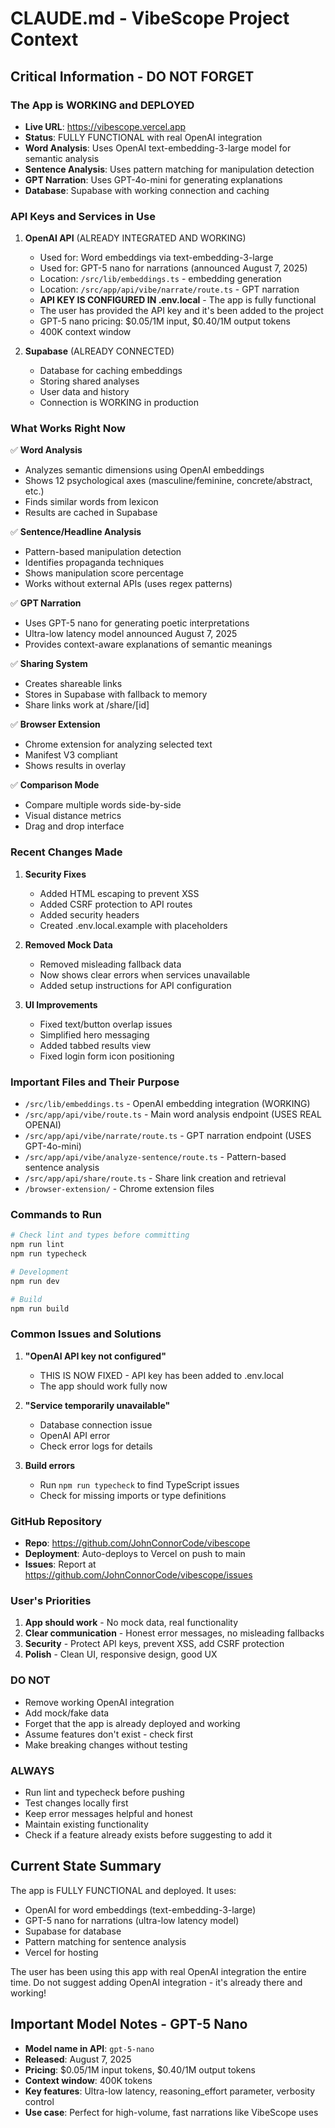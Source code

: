 # CLAUDE.md - VibeScope Project Context

## Critical Information - DO NOT FORGET

### The App is WORKING and DEPLOYED
- **Live URL**: https://vibescope.vercel.app
- **Status**: FULLY FUNCTIONAL with real OpenAI integration
- **Word Analysis**: Uses OpenAI text-embedding-3-large model for semantic analysis
- **Sentence Analysis**: Uses pattern matching for manipulation detection  
- **GPT Narration**: Uses GPT-4o-mini for generating explanations
- **Database**: Supabase with working connection and caching

### API Keys and Services in Use

1. **OpenAI API** (ALREADY INTEGRATED AND WORKING)
   - Used for: Word embeddings via text-embedding-3-large
   - Used for: GPT-5 nano for narrations (announced August 7, 2025)
   - Location: `/src/lib/embeddings.ts` - embedding generation
   - Location: `/src/app/api/vibe/narrate/route.ts` - GPT narration
   - **API KEY IS CONFIGURED IN .env.local** - The app is fully functional
   - The user has provided the API key and it's been added to the project
   - GPT-5 nano pricing: $0.05/1M input, $0.40/1M output tokens
   - 400K context window

2. **Supabase** (ALREADY CONNECTED)
   - Database for caching embeddings
   - Storing shared analyses
   - User data and history
   - Connection is WORKING in production

### What Works Right Now

✅ **Word Analysis**
- Analyzes semantic dimensions using OpenAI embeddings
- Shows 12 psychological axes (masculine/feminine, concrete/abstract, etc.)
- Finds similar words from lexicon
- Results are cached in Supabase

✅ **Sentence/Headline Analysis**  
- Pattern-based manipulation detection
- Identifies propaganda techniques
- Shows manipulation score percentage
- Works without external APIs (uses regex patterns)

✅ **GPT Narration**
- Uses GPT-5 nano for generating poetic interpretations
- Ultra-low latency model announced August 7, 2025
- Provides context-aware explanations of semantic meanings

✅ **Sharing System**
- Creates shareable links
- Stores in Supabase with fallback to memory
- Share links work at /share/[id]

✅ **Browser Extension**
- Chrome extension for analyzing selected text
- Manifest V3 compliant
- Shows results in overlay

✅ **Comparison Mode**
- Compare multiple words side-by-side
- Visual distance metrics
- Drag and drop interface

### Recent Changes Made

1. **Security Fixes**
   - Added HTML escaping to prevent XSS
   - Added CSRF protection to API routes
   - Added security headers
   - Created .env.local.example with placeholders

2. **Removed Mock Data**
   - Removed misleading fallback data
   - Now shows clear errors when services unavailable
   - Added setup instructions for API configuration

3. **UI Improvements**
   - Fixed text/button overlap issues
   - Simplified hero messaging
   - Added tabbed results view
   - Fixed login form icon positioning

### Important Files and Their Purpose

- `/src/lib/embeddings.ts` - OpenAI embedding integration (WORKING)
- `/src/app/api/vibe/route.ts` - Main word analysis endpoint (USES REAL OPENAI)
- `/src/app/api/vibe/narrate/route.ts` - GPT narration endpoint (USES GPT-4o-mini)
- `/src/app/api/vibe/analyze-sentence/route.ts` - Pattern-based sentence analysis
- `/src/app/api/share/route.ts` - Share link creation and retrieval
- `/browser-extension/` - Chrome extension files

### Commands to Run

```bash
# Check lint and types before committing
npm run lint
npm run typecheck

# Development
npm run dev

# Build
npm run build
```

### Common Issues and Solutions

1. **"OpenAI API key not configured"**
   - THIS IS NOW FIXED - API key has been added to .env.local
   - The app should work fully now

2. **"Service temporarily unavailable"**  
   - Database connection issue
   - OpenAI API error
   - Check error logs for details

3. **Build errors**
   - Run `npm run typecheck` to find TypeScript issues
   - Check for missing imports or type definitions

### GitHub Repository
- **Repo**: https://github.com/JohnConnorCode/vibescope
- **Deployment**: Auto-deploys to Vercel on push to main
- **Issues**: Report at https://github.com/JohnConnorCode/vibescope/issues

### User's Priorities

1. **App should work** - No mock data, real functionality
2. **Clear communication** - Honest error messages, no misleading fallbacks  
3. **Security** - Protect API keys, prevent XSS, add CSRF protection
4. **Polish** - Clean UI, responsive design, good UX

### DO NOT
- Remove working OpenAI integration
- Add mock/fake data
- Forget that the app is already deployed and working
- Assume features don't exist - check first
- Make breaking changes without testing

### ALWAYS
- Run lint and typecheck before pushing
- Test changes locally first
- Keep error messages helpful and honest
- Maintain existing functionality
- Check if a feature already exists before suggesting to add it

## Current State Summary

The app is FULLY FUNCTIONAL and deployed. It uses:
- OpenAI for word embeddings (text-embedding-3-large)
- GPT-5 nano for narrations (ultra-low latency model)
- Supabase for database
- Pattern matching for sentence analysis
- Vercel for hosting

The user has been using this app with real OpenAI integration the entire time. Do not suggest adding OpenAI integration - it's already there and working!

## Important Model Notes - GPT-5 Nano
- **Model name in API**: `gpt-5-nano`
- **Released**: August 7, 2025
- **Pricing**: $0.05/1M input tokens, $0.40/1M output tokens
- **Context window**: 400K tokens
- **Key features**: Ultra-low latency, reasoning_effort parameter, verbosity control
- **Use case**: Perfect for high-volume, fast narrations like VibeScope uses